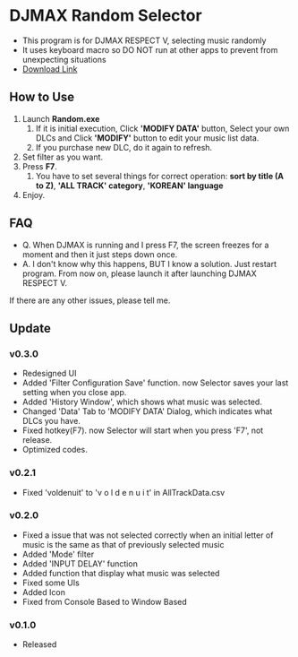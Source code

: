# DJMAX Random Selector

* This program is for DJMAX RESPECT V, selecting music randomly
* It uses keyboard macro so DO NOT run at other apps to prevent from unexpecting situations
* [Download Link](https://github.com/wowvv0w/DJMAX_Random_Selector/releases)

## How to Use

1. Launch **Random.exe**
    1. If it is initial execution, Click **'MODIFY DATA'** button, Select your own DLCs and Click **'MODIFY'** button to edit your music list data.
    2. If you purchase new DLC, do it again to refresh.
2. Set filter as you want.
3. Press **F7**.
    1. You have to set several things for correct operation: **sort by title (A to Z)**, **'ALL TRACK' category**, **'KOREAN' language**
4. Enjoy.

## FAQ

* Q. When DJMAX is running and I press F7, the screen freezes for a moment and then it just steps down once.
* A. I don't know why this happens, BUT I know a solution. Just restart program. From now on, please launch it after launching DJMAX RESPECT V.

If there are any other issues, please tell me.

## Update
### v0.3.0
* Redesigned UI
* Added 'Filter Configuration Save' function. now Selector saves your last setting when you close app.
* Added 'History Window', which shows what music was selected.
* Changed 'Data' Tab to 'MODIFY DATA' Dialog, which indicates what DLCs you have.
* Fixed hotkey(F7). now Selector will start when you press 'F7', not release.
* Optimized codes.
### v0.2.1
* Fixed 'voldenuit' to 'v o l d e n u i t' in AllTrackData.csv
### v0.2.0
* Fixed a issue that was not selected correctly when an initial letter of music is the same as that of previously selected music
* Added 'Mode' filter
* Added 'INPUT DELAY' function
* Added function that display what music was selected
* Fixed some UIs
* Added Icon
* Fixed from Console Based to Window Based
### v0.1.0
* Released
